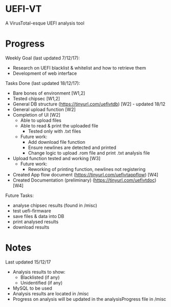 # UEFI-VT
A VirusTotal-esque UEFI analysis tool

# Progress
Weekly Goal (last updated 7/12/17):
- Research on UEFI blacklist & whitelist and how to retrieve them
- Development of web interface

Tasks Done (last updated 18/12/17):
- Bare bones of environment [W1,2]
- Tested chipsec [W1,2]
- General DB structure (https://tinyurl.com/uefivtdb) [W2] - updated 18/12
- General upload function [W2]
- Completion of UI [W2]
    - Able to upload files
    - Able to read & print the uploaded file
        - Tested only with .txt files
    - Future work:
        - Add download file function
        - Ensure newlines are detected and printed
        - Change logic to upload .rom file and print .txt analysis file
- Upload function tested and working [W3]
    - Future work:
        - Reworking of printing function, newlines not registering
- Created App flow document (https://tinyurl.com/uefivtappflow) [W4]
- Created Documentation (preliminary) (https://tinyurl.com/uefivtdoc) [W4]

Future Tasks:
- analyse chipsec results (found in /misc)
- test uefi-firmware
- save files & data into DB
- print analysed results
- download results

# Notes 
Last updated 15/12/17
- Analysis results to show:
    - Blacklisted (if any)
    - Unidentified (if any)
- MySQL to be used
- Analysis results are located in /misc
- Progress on analysis will be updated in the analysisProgress file in /misc